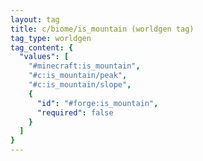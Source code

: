 ```yaml
---
layout: tag
title: c/biome/is_mountain (worldgen tag)
tag_type: worldgen
tag_content: {
  "values": [
    "#minecraft:is_mountain",
    "#c:is_mountain/peak",
    "#c:is_mountain/slope",
    {
      "id": "#forge:is_mountain",
      "required": false
    }
  ]
}
---
```

